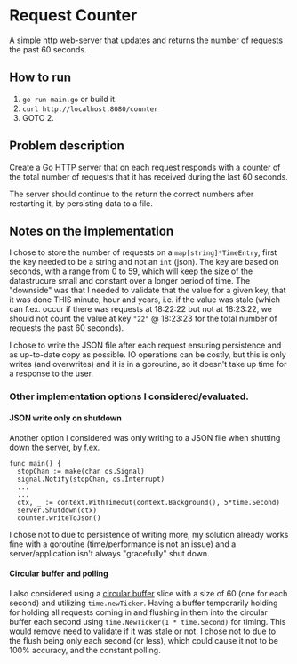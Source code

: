 # Request Counter
A simple http web-server that updates and returns the number of requests the past 60 seconds.

## How to run
1. `go run main.go` or build it.
2. `curl http://localhost:8080/counter`
3. GOTO 2.

## Problem description
Create a Go HTTP server that on each request responds with a counter of the total number of requests that it has received during the last 60 seconds.

The server should continue to the return the correct numbers after restarting it, by persisting data to a file.

## Notes on the implementation
I chose to store the number of requests on a `map[string]*TimeEntry`, first the key needed to be a string and not an `int` (json).
The key are based on seconds, with a range from 0 to 59, which will keep the size of the datastrucure small and constant over a longer period of time. The "downside" was that I needed to validate that the value for a given key, that it was done THIS minute, hour and years, i.e. if the value was stale (which can f.ex. occur if there was requests at 18:22:22 but not at 18:23:22, we should not count the value at key `"22"` @ 18:23:23 for the total number of requests the past 60 seconds).

I chose to write the JSON file after each request ensuring persistence and as up-to-date copy as possible. IO operations can be costly, but this is only writes (and overwrites) and it is in a goroutine, so it doesn't take up time for a response to the user.

### Other implementation options I considered/evaluated.
#### JSON write only on shutdown
Another option I considered was only writing to a JSON file when shutting down the server, by f.ex.
```
func main() {
  stopChan := make(chan os.Signal)
  signal.Notify(stopChan, os.Interrupt)
  ...
  ...
  ctx, _ := context.WithTimeout(context.Background(), 5*time.Second)
  server.Shutdown(ctx)
  counter.writeToJson()
```
I chose not to due to persistence of writing more, my solution already works fine with a goroutine (time/performance is not an issue) and a server/application isn't always "gracefully" shut down.

#### Circular buffer and polling
I also considered using a [circular buffer](https://en.wikipedia.org/wiki/Circular_buffer) slice with a size of 60 (one for each second) and utilizing `time.newTicker`. Having a buffer temporarily holding for holding all requests coming in and flushing in them into the circular buffer each second using `time.NewTicker(1 * time.Second)` for timing. This would remove need to validate if it was stale or not. I chose not to due to the flush being only each second (or less), which could cause it not to be 100% accuracy, and the constant polling.
